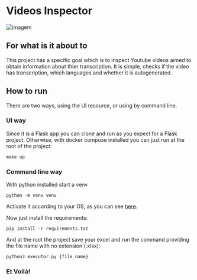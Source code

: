 # Videos Inspector

![imagem](https://github.com/user-attachments/assets/b136ad6b-fb7a-4731-bde7-9925e2d8e712)


## For what is it about to
This project has a specific goal which is to inspect Youtube videos aimed to obtain information about thier transcription.
It is simple, checks if the video has transcription, which languages and whether it is autogenerated.

## How to run

There are two ways, using the UI resource, or using by command line.


### UI way
Since it is a Flask app you can clone and run as you expect for a Flask project. Otherwise, with docker compose installed you can just run at the root of the project: 

```
make up
```

### Command line way

With python installed start a venv

```
python -m venv venv
```
Activate it according to your OS, as you can see [here](https://python.land/virtual-environments/virtualenv).

Now just install the requirements:
```
pip install -r requirements.txt
```

And at the root the project save your excel and run the command providing the file name with no extension (.xlsx):
```
python3 executor.py {file_name}
```

### Et Voilà!
